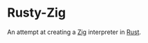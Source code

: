 # Rusty-Zig
An attempt at creating a [Zig](https://ziglang.org) interpreter 
in [Rust](https://rust-lang.org).

